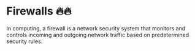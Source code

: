 # Firewalls :fire::fire:
In computing, a firewall is a network security system that monitors and controls incoming and outgoing network traffic based on predetermined security rules.
